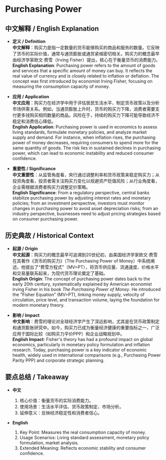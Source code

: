 # Purchasing Power

## 中文解释 / English Explanation

* **定义 / Definition**  
  **中文解释**：购买力是指一定数量的货币能够购买的商品和服务的数量。它反映了货币的实际价值，通常与通货膨胀或通货紧缩密切相关。购买力的概念最早由经济学家欧文·费雪（Irving Fisher）提出，核心在于衡量货币的消费能力。  
  **English Explanation**: Purchasing power refers to the amount of goods and services that a specific amount of money can buy. It reflects the real value of currency and is closely related to inflation or deflation. The concept was first introduced by economist Irving Fisher, focusing on measuring the consumption capacity of money.

* **应用 / Application**  
  **中文应用**：购买力在经济学中用于评估居民生活水平、制定货币政策以及分析市场供需关系。例如，当通货膨胀上升时，货币的购买力下降，消费者需要支付更多钱购买相同数量的商品。风险在于，持续的购买力下降可能导致经济不稳定和消费信心降低。  
  **English Application**: Purchasing power is used in economics to assess living standards, formulate monetary policies, and analyze market supply and demand. For instance, when inflation rises, the purchasing power of money decreases, requiring consumers to spend more for the same quantity of goods. The risk lies in sustained declines in purchasing power, which can lead to economic instability and reduced consumer confidence.

* **重要性 / Significance**  
  **中文重要性**：从监管角度看，央行通过调整利率和货币政策来稳定购买力；从投资角度看，投资者需关注购买力变化以规避资产贬值风险；从行业角度看，企业需根据消费者购买力调整定价策略。  
  **English Significance**: From a regulatory perspective, central banks stabilize purchasing power by adjusting interest rates and monetary policies; from an investment perspective, investors must monitor changes in purchasing power to avoid asset depreciation risks; from an industry perspective, businesses need to adjust pricing strategies based on consumer purchasing power.

## 历史典故 / Historical Context

* **起源 / Origin**  
  **中文起源**：购买力的概念最早可追溯到20世纪初，由美国经济学家欧文·费雪在其著作《货币的购买力》（The Purchasing Power of Money）中系统阐述。他提出了“费雪方程式”（MV=PT），将货币供应量、流通速度、价格水平和交易量联系起来，为现代货币理论奠定了基础。  
  **English Origin**: The concept of purchasing power dates back to the early 20th century, systematically explained by American economist Irving Fisher in his book *The Purchasing Power of Money*. He introduced the "Fisher Equation" (MV=PT), linking money supply, velocity of circulation, price level, and transaction volume, laying the foundation for modern monetary theory.

* **影响 / Impact**  
  **中文影响**：费雪的理论对全球经济学产生了深远影响，尤其是在货币政策制定和通货膨胀研究中。如今，购买力已成为衡量经济健康的重要指标之一，广泛应用于国际比较（如购买力平价PPP）和企业战略规划中。  
  **English Impact**: Fisher's theory has had a profound impact on global economics, particularly in monetary policy formulation and inflation research. Today, purchasing power is a key indicator of economic health, widely used in international comparisons (e.g., Purchasing Power Parity PPP) and corporate strategic planning.

## 要点总结 / Takeaway

* **中文**  
  1. 核心价值：衡量货币的实际消费能力。
  2. 使用场景：生活水平评估、货币政策制定、市场分析。
  3. 延伸意义：反映经济稳定性和消费者信心。

* **English**  
  1. Key Point: Measures the real consumption capacity of money.
  2. Usage Scenarios: Living standard assessment, monetary policy formulation, market analysis.
  3. Extended Meaning: Reflects economic stability and consumer confidence.